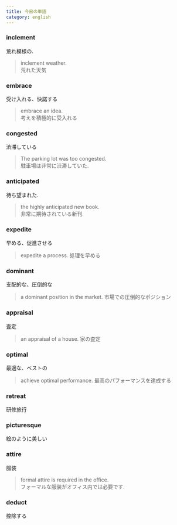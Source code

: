 ```yaml
---
title: 今日の単語
category: english
---
```



### inclement
荒れ模様の.  
> inclement weather.  
> 荒れた天気

### embrace
受け入れる、快諾する
> embrace an idea.  
> 考えを積極的に受入れる

### congested
渋滞している
> The parking lot was too congested.  
> 駐車場は非常に渋滞していた.  

### anticipated
待ち望まれた.  
> the highly anticipated new book.  
> 非常に期待されている新刊.  

### expedite
早める、促進させる
> expedite a process. 
> 処理を早める

### dominant
支配的な、圧倒的な
> a dominant position in the market. 
> 市場での圧倒的なポジション

### appraisal
査定
> an appraisal of a house. 
> 家の査定

### optimal
最適な、ベストの
> achieve optimal performance. 
> 最高のパフォーマンスを達成する

### retreat
研修旅行

### picturesque
絵のように美しい

### attire
服装
> formal attire is required in the office.  
> フォーマルな服装がオフィス内では必要です.  

### deduct
控除する

